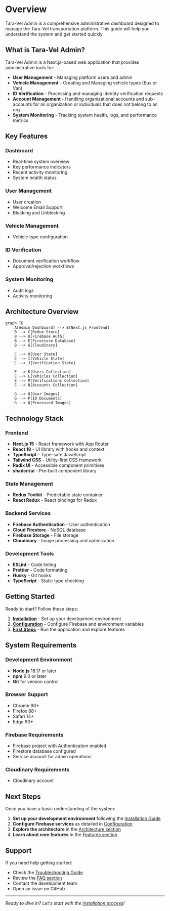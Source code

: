 # Overview

Tara-Vel Admin is a comprehensive administrative dashboard designed to manage the Tara-Vel transportation platform. This guide will help you understand the system and get started quickly.

## What is Tara-Vel Admin?

Tara-Vel Admin is a Next.js-based web application that provides administrative tools for:

- **User Management** - Managing platform users and admin
- **Vehicle Management** - Creating and Managing vehicle types (Bus or Van)
- **ID Verification** - Processing and managing identity verification requests
- **Account Management** - Handling organizational accounts and sub-accounts for an organization or individuals that does not belong to an org
- **System Monitoring** - Tracking system health, logs, and performance metrics

## Key Features

### Dashboard
- Real-time system overview
- Key performance indicators
- Recent activity monitoring
- System health status

### User Management
- User creation
- Welcome Email Support
- Blocking and Unblocking

### Vehicle Management
- Vehicle type configuration

### ID Verification
- Document verification workflow
- Approval/rejection workflows

### System Monitoring
- Audit logs
- Activity monitoring

## Architecture Overview

```mermaid
graph TB
    A[Admin Dashboard] --> B[Next.js Frontend]
    B --> C[Redux Store]
    B --> D[Firebase Auth]
    B --> E[Firestore Database]
    B --> G[Cloudinary]
    
    C --> H[User State]
    C --> I[Vehicle State]
    C --> J[Verification State]
    
    E --> K[Users Collection]
    E --> L[Vehicles Collection]
    E --> M[Verifications Collection]
    E --> N[Accounts Collection]
    
    G --> O[User Images]
    G --> P[ID Documents]
    G --> Q[Processed Images]
```

## Technology Stack

### Frontend
- **Next.js 15** - React framework with App Router
- **React 18** - UI library with hooks and context
- **TypeScript** - Type-safe JavaScript
- **Tailwind CSS** - Utility-first CSS framework
- **Radix UI** - Accessible component primitives
- **shadcn/ui** - Pre-built component library

### State Management
- **Redux Toolkit** - Predictable state container
- **React Redux** - React bindings for Redux

### Backend Services
- **Firebase Authentication** - User authentication
- **Cloud Firestore** - NoSQL database
- **Firebase Storage** - File storage
- **Cloudinary** - Image processing and optimization

### Development Tools
- **ESLint** - Code linting
- **Prettier** - Code formatting
- **Husky** - Git hooks
- **TypeScript** - Static type checking

## Getting Started

Ready to start? Follow these steps:

1. **[Installation](installation.md)** - Set up your development environment
2. **[Configuration](configuration.md)** - Configure Firebase and environment variables
3. **[First Steps](first-steps.md)** - Run the application and explore features

## System Requirements

### Development Environment
- **Node.js** 18.17 or later
- **npm** 9.0 or later
- **Git** for version control

### Browser Support
- Chrome 90+
- Firefox 88+
- Safari 14+
- Edge 90+

### Firebase Requirements
- Firebase project with Authentication enabled
- Firestore database configured
- Service account for admin operations

### Cloudinary Requirements
- Cloudinary account

## Next Steps

Once you have a basic understanding of the system:

1. **Set up your development environment** following the [Installation Guide](installation.md)
2. **Configure Firebase services** as detailed in [Configuration](configuration.md)
3. **Explore the architecture** in the [Architecture section](../architecture/system-overview.md)
4. **Learn about core features** in the [Features section](../features/dashboard.md)

## Support

If you need help getting started:

- Check the [Troubleshooting Guide](../troubleshooting/common-issues.md)
- Review the [FAQ section](../appendix/glossary.md)
- Contact the development team
- Open an issue on GitHub

---

*Ready to dive in? Let's start with the [installation process](installation.md)!*
